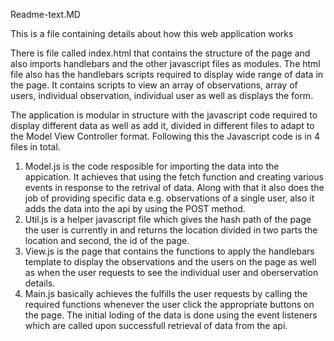 Readme-text.MD

This is a file containing details about how this web application works

There is file called index.html that contains the structure of the page and also imports handlebars and the other javascript files as modules. The html file also has the handlebars scripts required to display wide range of data in the page. It contains scripts to view an array of observations, array of users, individual observation, individual user as well as displays the form.

The application is modular in structure with the javascript code required to display different data as well as add it, divided in different files to adapt to the Model View Controller format. Following this the Javascript code is in 4 files in total.
1. Model.js is the code resposible for importing the data into the appication. It achieves that using the fetch function and creating various events in response to the retrival of data. Along with that it also does the job of providing specific data e.g. observations of a single user, also it adds the data into the api by using the POST method.
2. Util.js is a helper javascript file which gives the hash path of the page the user is currently in and returns the location divided in two parts the location and second, the id of the page.
3. View.js is the page that contains the functions to apply the handlebars template to display the observations and the users on the page as well as when the user requests to see the individual user and oberservation details.
4. Main.js basically achieves the fulfills the user requests by calling the required functions whenever the user click the appropriate buttons on the page. The initial loding of the data is done using the event listeners which are called upon successfull retrieval of data from the api.

